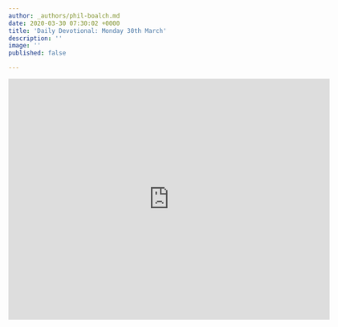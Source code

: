 ```yaml
---
author: _authors/phil-boalch.md
date: 2020-03-30 07:30:02 +0000
title: 'Daily Devotional: Monday 30th March'
description: ''
image: ''
published: false

---
```

<iframe src="https://player.vimeo.com/video/402088935" width="640" height="480" frameborder="0" allow="autoplay; fullscreen" allowfullscreen></iframe>